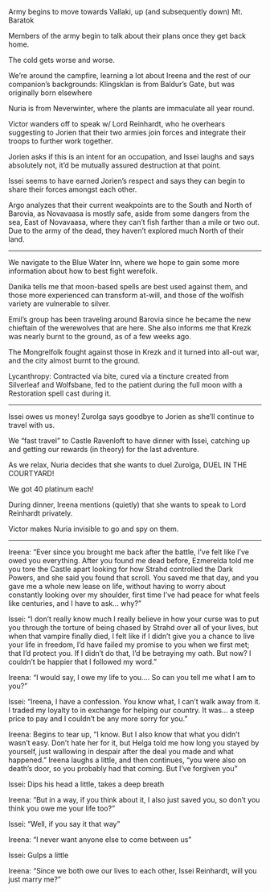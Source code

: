 Army begins to move towards Vallaki, up (and subsequently down) Mt. Baratok

Members of the army begin to talk about their plans once they get back home.

The cold gets worse and worse.

We’re around the campfire, learning a lot about Ireena and the rest of our companion’s backgrounds: Klingsklan is from Baldur’s Gate, but was originally born elsewhere

Nuria is from Neverwinter, where the plants are immaculate all year round.

Victor wanders off to speak w/ Lord Reinhardt, who he overhears suggesting to Jorien that their two armies join forces and integrate their troops to further work together.

Jorien asks if this is an intent for an occupation, and Issei laughs and says absolutely not, it’d be mutually assured destruction at that point.

Issei seems to have earned Jorien’s respect and says they can begin to share their forces amongst each other.

Argo analyzes that their current weakpoints are to the South and North of Barovia, as Novavaasa is mostly safe, aside from some dangers from the sea, East of Novavaasa, where they can’t fish farther than a mile or two out. Due to the army of the dead, they haven’t explored much North of their land.

---

We navigate to the Blue Water Inn, where we hope to gain some more information about how to best fight werefolk.

Danika tells me that moon-based spells are best used against them, and those more experienced can transform at-will, and those of the wolfish variety are vulnerable to silver.

Emil’s group has been traveling around Barovia since he became the new chieftain of the werewolves that are here. She also informs me that Krezk was nearly burnt to the ground, as of a few weeks ago.

The Mongrelfolk fought against those in Krezk and it turned into all-out war, and the city almost burnt to the ground.

Lycanthropy: Contracted via bite, cured via a tincture created from Silverleaf and Wolfsbane, fed to the patient during the full moon with a Restoration spell cast during it.

---

Issei owes us money! Zurolga says goodbye to Jorien as she’ll continue to travel with us.

We “fast travel” to Castle Ravenloft to have dinner with Issei, catching up and getting our rewards (in theory) for the last adventure.

As we relax, Nuria decides that she wants to duel Zurolga, DUEL IN THE COURTYARD!

We got 40 platinum each!

During dinner, Ireena mentions (quietly) that she wants to speak to Lord Reinhardt privately.

Victor makes Nuria invisible to go and spy on them.

---

Ireena: “Ever since you brought me back after the battle, I’ve felt like I’ve owed you everything. After you found me dead before, Ezmerelda told me you tore the Castle apart looking for how Strahd controlled the Dark Powers, and she said you found that scroll. You saved me that day, and you gave me a whole new lease on life, without having to worry about constantly looking over my shoulder, first time I’ve had peace for what feels like centuries, and I have to ask… why?”

Issei: “I don’t really know much I really believe in how your curse was to put you through the torture of being chased by Strahd over all of your lives, but when that vampire finally died, I felt like if I didn’t give you a chance to live your life in freedom, I’d have failed my promise to you when we first met; that I’d protect you. If I didn’t do that, I’d be betraying my oath. But now? I couldn’t be happier that I followed my word.”

Ireena: “I would say, I owe my life to you…. So can you tell me what I am to you?”

Issei: “Ireena, I have a confession. You know what, I can’t walk away from it. I traded my loyalty to in exchange for helping our country. It was… a steep price to pay and I couldn’t be any more sorry for you.”

Ireena: Begins to tear up, “I know. But I also know that what you didn’t wasn’t easy. Don’t hate her for it, but Helga told me how long you stayed by yourself, just wallowing in despair after the deal you made and what happened.” Ireena laughs a little, and then continues, “you were also on death’s door, so you probably had that coming. But I’ve forgiven you”

Issei: Dips his head a little, takes a deep breath

Ireena: “But in a way, if you think about it, I also just saved you, so don’t you think you owe me your life too?”

Issei: “Well, if you say it that way”

Ireena: “I never want anyone else to come between us”

Issei: Gulps a little

Ireena: “Since we both owe our lives to each other, Issei Reinhardt, will you just marry me?”